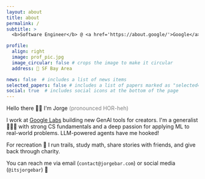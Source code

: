```yaml
---
layout: about
title: about
permalink: /
subtitle: > 
  <b>Software Engineer</b> @ <a href='https://about.google/'>Google</a> • <b>Previously:</b><a href='https://about.meta.com/'> Meta</a>

profile:
  align: right
  image: prof_pic.jpg
  image_circular: false # crops the image to make it circular
  address: 📍 SF Bay Area

news: false  # includes a list of news items
selected_papers: false # includes a list of papers marked as "selected={true}"
social: true  # includes social icons at the bottom of the page
---
```

Hello there 👋🏼 I'm Jorge <span style="color:grey">(pronounced HOR-heh)</span> 

I work at <a href='https://labs.google/'>Google Labs</a>  building new GenAI tools for creators. I'm a  generalist 👨🏻‍💻 with strong CS fundamentals and a deep passion for applying ML to real-world problems. LLM-powered agents have me hooked! 

For recreation 🌈 I run trails, study math, share stories with friends, and give back through charity.

You can reach me via email (`contact@jorgebar.com`) or social media (`@itsjorgebar`) 📲